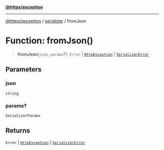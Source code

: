 [**@httpx/exception**](../../README.md)

***

[@httpx/exception](../../README.md) / [serializer](../README.md) / fromJson

# Function: fromJson()

> **fromJson**(`json`, `params`?): `Error` \| [`HttpException`](../../base/classes/HttpException.md) \| [`SerializerError`](../classes/SerializerError.md)

## Parameters

### json

`string`

### params?

`SerializerParams`

## Returns

`Error` \| [`HttpException`](../../base/classes/HttpException.md) \| [`SerializerError`](../classes/SerializerError.md)
